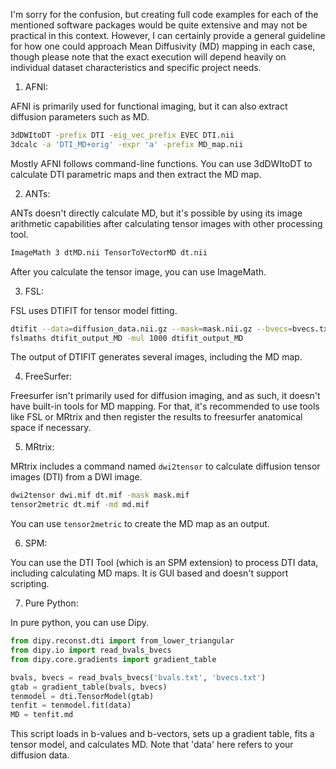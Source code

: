 I'm sorry for the confusion, but creating full code examples for each of the mentioned software packages would be quite extensive and may not be practical in this context. However, I can certainly provide a general guideline for how one could approach Mean Diffusivity (MD) mapping in each case, though please note that the exact execution will depend heavily on individual dataset characteristics and specific project needs.

1. AFNI:

AFNI is primarily used for functional imaging, but it can also extract diffusion parameters such as MD.

```bash
3dDWItoDT -prefix DTI -eig_vec_prefix EVEC DTI.nii
3dcalc -a 'DTI_MD+orig' -expr 'a' -prefix MD_map.nii
```
Mostly AFNI follows command-line functions. You can use 3dDWItoDT to calculate DTI parametric maps and then extract the MD map.

2. ANTs:

ANTs doesn't directly calculate MD, but it's possible by using its image arithmetic capabilities after calculating tensor images with other processing tool.

```bash
ImageMath 3 dtMD.nii TensorToVectorMD dt.nii
```
After you calculate the tensor image, you can use ImageMath.

3. FSL:

FSL uses DTIFIT for tensor model fitting.

```bash
dtifit --data=diffusion_data.nii.gz --mask=mask.nii.gz --bvecs=bvecs.txt --bvals=bvals.txt --out=dtifit_output
fslmaths dtifit_output_MD -mul 1000 dtifit_output_MD
```
The output of DTIFIT generates several images, including the MD map.

4. FreeSurfer:

Freesurfer isn't primarily used for diffusion imaging, and as such, it doesn't have built-in tools for MD mapping. For that, it's recommended to use tools like FSL or MRtrix and then register the results to freesurfer anatomical space if necessary.

5. MRtrix:

MRtrix includes a command named `dwi2tensor` to calculate diffusion tensor images (DTI) from a DWI image.

```bash
dwi2tensor dwi.mif dt.mif -mask mask.mif
tensor2metric dt.mif -md md.mif
```
You can use `tensor2metric` to create the MD map as an output.

6. SPM:

You can use the DTI Tool (which is an SPM extension) to process DTI data, including calculating MD maps. It is GUI based and doesn't support scripting.

7. Pure Python:

In pure python, you can use Dipy.

```python
from dipy.reconst.dti import from_lower_triangular
from dipy.io import read_bvals_bvecs
from dipy.core.gradients import gradient_table

bvals, bvecs = read_bvals_bvecs('bvals.txt', 'bvecs.txt')
gtab = gradient_table(bvals, bvecs)
tenmodel = dti.TensorModel(gtab)
tenfit = tenmodel.fit(data)
MD = tenfit.md
```
This script loads in b-values and b-vectors, sets up a gradient table, fits a tensor model, and calculates MD. Note that 'data' here refers to your diffusion data.